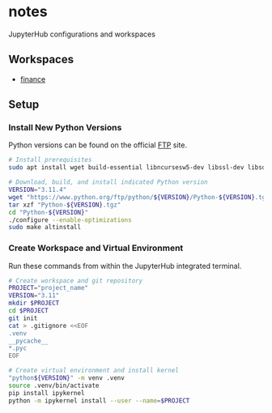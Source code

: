 # notes
JupyterHub configurations and workspaces

## Workspaces
- [finance](https://github.com/cptchloroplast/finance)

## Setup

### Install New Python Versions
Python versions can be found on the official [FTP](https://www.python.org/ftp/python/) site.
```bash
# Install prerequisites
sudo apt install wget build-essential libncursesw5-dev libssl-dev libsqlite3-dev tk-dev libgdbm-dev libc6-dev libbz2-dev libffi-dev zlib1g-dev -y

# Download, build, and install indicated Python version
VERSION="3.11.4"
wget "https://www.python.org/ftp/python/${VERSION}/Python-${VERSION}.tgz"
tar xzf "Python-${VERSION}.tgz" 
cd "Python-${VERSION}"
./configure --enable-optimizations 
sudo make altinstall
```

### Create Workspace and Virtual Environment
Run these commands from within the JupyterHub integrated terminal.
```bash
# Create workspace and git repository
PROJECT="project_name"
VERSION="3.11"
mkdir $PROJECT
cd $PROJECT
git init
cat > .gitignore <<EOF
.venv
__pycache__
*.pyc
EOF

# Create virtual environment and install kernel
"python${VERSION}" -m venv .venv
source .venv/bin/activate
pip install ipykernel
python -m ipykernel install --user --name=$PROJECT
```
